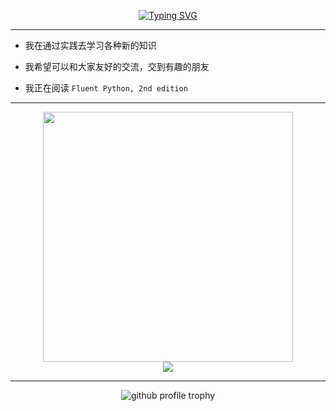 
<p align="center">
  <a href="https://github.com/Harry-Jing"><img src="https://readme-typing-svg.demolab.com?font=Fira+Code&weight=500&size=32&duration=2500&pause=500&center=true&vCenter=true&width=512&height=64&lines=Hi+there+%F0%9F%91%8B;%E5%BE%88%E9%AB%98%E5%85%B4%E4%BD%A0%E8%83%BD%E6%9D%A5%E5%88%B0%E8%BF%99%E9%87%8C+%F0%9F%8E%89;%E6%88%91%E6%98%AFHarry%EF%BC%8C%E4%B8%80%E5%90%8D%E5%BA%9F%E7%89%A9%E9%AB%98%E4%B8%AD%E7%94%9F" alt="Typing SVG" /></a>
</p>

---


- 我在通过实践去学习各种新的知识

- 我希望可以和大家友好的交流，交到有趣的朋友

- 我正在阅读 `Fluent Python, 2nd edition`


---

<p align="center">
  <img src="https://github-readme-stats.vercel.app/api/top-langs/?username=Harry-Jing&layout=compact" width="400"/>
  <br/>
  <img src="https://github-readme-stats.vercel.app/api?username=Harry-Jing&show_icons=true" /> 
</p>

---

<p align="center">
  <img src="https://github-profile-trophy.vercel.app/?username=Harry-Jing&title=Stars,Followers,PullRequest,Commits,Repositories,Issues&margin-w=8"  alt="github profile trophy"/>
</p>

